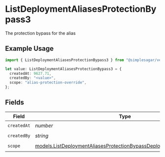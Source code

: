 # ListDeploymentAliasesProtectionBypass3

The protection bypass for the alias

## Example Usage

```typescript
import { ListDeploymentAliasesProtectionBypass3 } from "@simplesagar/vercel/models/listdeploymentaliasesop.js";

let value: ListDeploymentAliasesProtectionBypass3 = {
  createdAt: 9627.71,
  createdBy: "<value>",
  scope: "alias-protection-override",
};
```

## Fields

| Field                                                                                                                                              | Type                                                                                                                                               | Required                                                                                                                                           | Description                                                                                                                                        |
| -------------------------------------------------------------------------------------------------------------------------------------------------- | -------------------------------------------------------------------------------------------------------------------------------------------------- | -------------------------------------------------------------------------------------------------------------------------------------------------- | -------------------------------------------------------------------------------------------------------------------------------------------------- |
| `createdAt`                                                                                                                                        | *number*                                                                                                                                           | :heavy_check_mark:                                                                                                                                 | N/A                                                                                                                                                |
| `createdBy`                                                                                                                                        | *string*                                                                                                                                           | :heavy_check_mark:                                                                                                                                 | N/A                                                                                                                                                |
| `scope`                                                                                                                                            | [models.ListDeploymentAliasesProtectionBypassDeploymentsResponseScope](../models/listdeploymentaliasesprotectionbypassdeploymentsresponsescope.md) | :heavy_check_mark:                                                                                                                                 | N/A                                                                                                                                                |